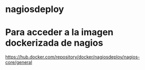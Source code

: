 # nagiosdeploy
# Para acceder a la imagen dockerizada de nagios 
https://hub.docker.com/repository/docker/nagiosdeploy/nagios-core/general
